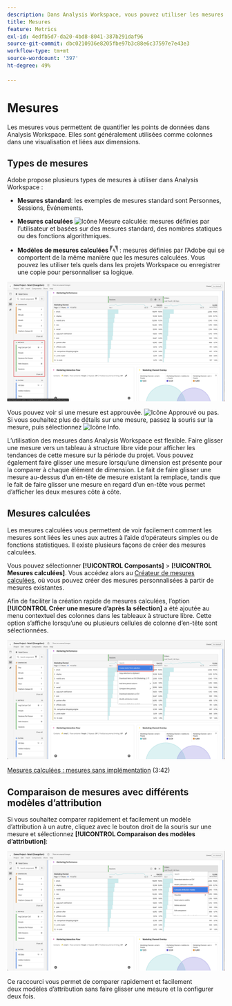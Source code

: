 ```yaml
---
description: Dans Analysis Workspace, vous pouvez utiliser les mesures de deux façons.
title: Mesures
feature: Metrics
exl-id: 4edfb5d7-da20-4bd8-8041-387b291daf96
source-git-commit: dbc0210936e8205fbe97b3c88e6c37597e7e43e3
workflow-type: tm+mt
source-wordcount: '397'
ht-degree: 49%

---
```


# Mesures

Les mesures vous permettent de quantifier les points de données dans Analysis Workspace. Elles sont généralement utilisées comme colonnes dans une visualisation et liées aux dimensions.

## Types de mesures

Adobe propose plusieurs types de mesures à utiliser dans Analysis Workspace :

* **Mesures standard**: les exemples de mesures standard sont Personnes, Sessions, Événements.

* **Mesures calculées** ![Icône Mesure calculée](https://spectrum.adobe.com/static/icons/workflow_18/Smock_Calculator_18_N.svg): mesures définies par l’utilisateur et basées sur des mesures standard, des nombres statiques ou des fonctions algorithmiques.

* **Modèles de mesures calculées**  <img src="./assets/adobe-logo.svg" width="18"> : mesures définies par l’Adobe qui se comportent de la même manière que les mesures calculées. Vous pouvez les utiliser tels quels dans les projets Workspace ou enregistrer une copie pour personnaliser sa logique.


![Panneau Workspace mettant en surbrillance les mesures dans le volet de gauche.](assets/cja-metrics.png)

Vous pouvez voir si une mesure est approuvée. ![Icône Approuvé](https://spectrum.adobe.com/static/icons/ui_18/CheckmarkSize100.svg)  ou pas. Si vous souhaitez plus de détails sur une mesure, passez la souris sur la mesure, puis sélectionnez ![Icône Info](https://spectrum.adobe.com/static/icons/workflow_18/Smock_InfoOutline_18_N.svg).


L’utilisation des mesures dans Analysis Workspace est flexible. Faire glisser une mesure vers un tableau à structure libre vide pour afficher les tendances de cette mesure sur la période du projet. Vous pouvez également faire glisser une mesure lorsqu’une dimension est présente pour la comparer à chaque élément de dimension. Le fait de faire glisser une mesure au-dessus d’un en-tête de mesure existant la remplace, tandis que le fait de faire glisser une mesure en regard d’un en-tête vous permet d’afficher les deux mesures côte à côte.

## Mesures calculées

Les mesures calculées vous permettent de voir facilement comment les mesures sont liées les unes aux autres à l’aide d’opérateurs simples ou de fonctions statistiques. Il existe plusieurs façons de créer des mesures calculées.

Vous pouvez sélectionner **[!UICONTROL Composants]** > **[!UICONTROL Mesures calculées]**. Vous accédez alors au [Créateur de mesures calculées](/help/components/calc-metrics/calc-metr-overview.md), où vous pouvez créer des mesures personnalisées à partir de mesures existantes.

Afin de faciliter la création rapide de mesures calculées, l’option **[!UICONTROL Créer une mesure d’après la sélection]** a été ajoutée au menu contextuel des colonnes dans les tableaux à structure libre. Cette option s’affiche lorsqu’une ou plusieurs cellules de colonne d’en-tête sont sélectionnées.

![Panneau Workspace surlignant Créer d’après une sélection](assets/create-metric-from-selection.png)

[Mesures calculées : mesures sans implémentation](https://experienceleague.adobe.com/docs/analytics-learn/tutorials/components/calculated-metrics/calculated-metrics-implementationless-metrics.html?lang=fr) (3:42)

## Comparaison de mesures avec différents modèles d’attribution

Si vous souhaitez comparer rapidement et facilement un modèle d’attribution à un autre, cliquez avec le bouton droit de la souris sur une mesure et sélectionnez **[!UICONTROL Comparaison des modèles d’attribution]**:

![Panneau Workspace surlignant Comparaison des modèles d’attribution](assets/compare-attribution.png)

Ce raccourci vous permet de comparer rapidement et facilement deux modèles d’attribution sans faire glisser une mesure et la configurer deux fois.
